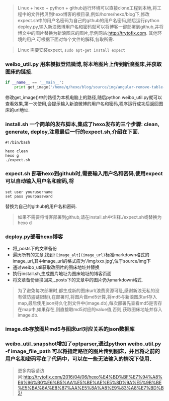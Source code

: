 > Linux + hexo + python + github运行环境可以直接clone工程到本地,将工程中的文件拷贝到hexo博客的根目录,例如/home/hexo/blog下,修改expect.sh中的用户名密码为自己的github的用户名密码,随后运行python deploy.py,输入新浪微博用户名和密码就可以将博客一键部署到github,并将博文中的图片替换为新浪图床的图片,示例网站:http://trytofix.com. 其他环境的用户,可根据下面对每个文件的解释,各取所需.

> Linux 需要安装expect, `sudo apt-get install expect`

### weibo_util.py 用来模拟登陆微博,将本地图片上传到新浪图床,并获取图床的链接.
``` python
if __name__ == '__main__':
    print get_image('/home/q/hexo/blog/source/img/angular-remove-table-item.jpg')
```
修改get_image()中的路径为本机电脑上的路径,随后python weibo_util.py就可以查看效果,第一次使用,会提示输入新浪微博的用户名和密码,程序运行成功后返回图床的url地址.

### install.sh 一个简单的发布脚本,集成了hexo发布的三个步骤: clean, generate, deploy,注意最后一行的expect.sh,介绍在下面.
``` shell
#!/bin/bash

hexo clean
hexo g
./expect.sh
```

### expect.sh 部署hexo到github时,需要输入用户名和密码,使用expect可以自动输入用户名和密码,将
``` shell
set user yourusername
set pass yourpassword
```
替换为自己的github的用户名和密码.
> 如果不需要将博客部署到github,请在install.sh中注释./expect.sh或替换为hexo d

### deploy.py部署hexo博客
- 将_posts下的文章备份
- 遍历所有的文章,找到`![image_alt](image_url)`标准markdown格式的image_url,其中image_url的格式应为'/img/xxx.jpg',位于source/img下
- 通过weibo_util获取改图片的图床地址并替换
- 执行install.sh,生成图片地址为图床地址的博客页面
- 将文章备份替换回来,_posts下的文章中的图片仍为markdown格式.

> 为了避免每次部署时,都生成新的图床url(浪费资源可耻,感谢新浪无私的没有做防盗链限制),在部署时,将图片做md5计算,将md5与新浪图床url存入map,最后使用json持久化到文件中(image.db),每次部署先查看md5是否存在map中,如果存在,则直接取md5对应的value值,否则,获取图床地址并存入image.db.

### image.db存放图片md5与图床url对应关系的json数据库

### weibo_util_snapshot增加了optparser,通过python weibo_util.py -f image_file_path 可以将指定路径的图片传到图床，并且将之前的用户名和密码写在了代码中，可以在一些无法输入的情况下使用．

> 更多内容请访问:http://trytofix.com/2016/04/06/hexo%E4%BD%BF%E7%94%A8%E6%96%B0%E6%B5%AA%E5%BE%AE%E5%8D%9A%E5%9B%BE%E5%BA%8A%E8%87%AA%E5%8A%A8%E9%83%A8%E7%BD%B2/

